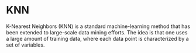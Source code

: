 # KNN
K-Nearest Neighbors (KNN) is a standard machine-learning method that has been extended to large-scale data mining efforts. The idea is that one uses a large amount of training data, where each data point is characterized by a set of variables.
